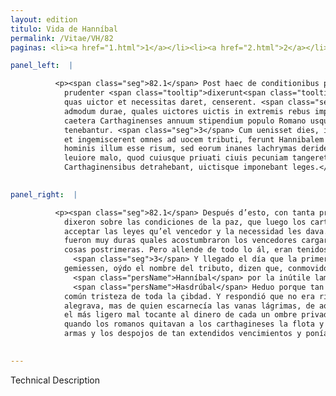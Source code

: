 ```yaml
---
layout: edition
titulo: Vida de Hanníbal
permalink: /Vitae/VH/82
paginas: <li><a href="1.html">1</a></li><li><a href="2.html">2</a></li><li><a href="3.html">3</a></li><li><a href="4.html">4</a></li><li><a href="5.html">5</a></li><li><a href="6.html">6</a></li><li><a href="7.html">7</a></li><li><a href="8.html">8</a></li><li><a href="9.html">9</a></li><li><a href="10.html">10</a></li><li><a href="11.html">11</a></li><li><a href="12.html">12</a></li><li><a href="13.html">13</a></li><li><a href="14.html">14</a></li><li><a href="15.html">15</a></li><li><a href="16.html">16</a></li><li><a href="17.html">17</a></li><li><a href="18.html">18</a></li><li><a href="19.html">19</a></li><li><a href="20.html">20</a></li><li><a href="21.html">21</a></li><li><a href="22.html">22</a></li><li><a href="23.html">23</a></li><li><a href="24.html">24</a></li><li><a href="25.html">25</a></li><li><a href="26.html">26</a></li><li><a href="27.html">27</a></li><li><a href="28.html">28</a></li><li><a href="29.html">29</a></li><li><a href="30.html">30</a></li><li><a href="31.html">31</a></li><li><a href="32.html">32</a></li><li><a href="33.html">33</a></li><li><a href="34.html">34</a></li><li><a href="35.html">35</a></li><li><a href="36.html">36</a></li><li><a href="37.html">37</a></li><li><a href="38.html">38</a></li><li><a href="39.html">39</a></li><li><a href="40.html">40</a></li><li><a href="41.html">41</a></li><li><a href="42.html">42</a></li><li><a href="43.html">43</a></li><li><a href="44.html">44</a></li><li><a href="45.html">45</a></li><li><a href="46.html">46</a></li><li><a href="47.html">47</a></li><li><a href="48.html">48</a></li><li><a href="49.html">49</a></li><li><a href="50.html">50</a></li><li><a href="51.html">51</a></li><li><a href="52.html">52</a></li><li><a href="53.html">53</a></li><li><a href="54.html">54</a></li><li><a href="55.html">55</a></li><li><a href="56.html">56</a></li><li><a href="57.html">57</a></li><li><a href="58.html">58</a></li><li><a href="59.html">59</a></li><li><a href="60.html">60</a></li><li><a href="61.html">61</a></li><li><a href="62.html">62</a></li><li><a href="63.html">63</a></li><li><a href="64.html">64</a></li><li><a href="65.html">65</a></li><li><a href="66.html">66</a></li><li><a href="67.html">67</a></li><li><a href="68.html">68</a></li><li><a href="69.html">69</a></li><li><a href="70.html">70</a></li><li><a href="71.html">71</a></li><li><a href="72.html">72</a></li><li><a href="73.html">73</a></li><li><a href="74.html">74</a></li><li><a href="75.html">75</a></li><li><a href="76.html">76</a></li><li><a href="77.html">77</a></li><li><a href="78.html">78</a></li><li><a href="79.html">79</a></li><li><a href="80.html">80</a></li><li><a href="81.html">81</a></li><li><a href="82.html">82</a></li><li><a href="83.html">83</a></li><li><a href="84.html">84</a></li><li><a href="85.html">85</a></li><li><a href="86.html">86</a></li><li><a href="87.html">87</a></li><li><a href="88.html">88</a></li><li><a href="89.html">89</a></li><li><a href="90.html">90</a></li><li><a href="91.html">91</a></li><li><a href="92.html">92</a></li><li><a href="93.html">93</a></li><li><a href="94.html">94</a></li><li><a href="95.html">95</a></li><li><a href="96.html">96</a></li>

panel_left:  |

          <p><span class="seg">82.1</span> Post haec de conditionibus pacis ita
            prudenter <span class="tooltip">dixerunt<span class="tooltiptext">disseruit <span class="siglas">E F N P R S U W r s</span> diseruit <span class="siglas">M</span> </span></span>, ut extemplo Carthaginenses tanti uiri auctoritate commoti accipiendas eas leges,
            quas uictor et necessitas daret, censerent. <span class="seg">2</span> Fuerunt autem conditiones
            admodum durae, quales uictores uictis in extremis rebus imponere consueuere. Sed praeter
            caetera Carthaginenses annuum stipendium populo Romano usque ad certum tempus soluere
            tenebantur. <span class="seg">3</span> Cum uenisset dies, in quo prima pensio conferenda Romanis erat,
            et ingemiscerent omnes ad uocem tributi, ferunt Hannibalem commotum <span class="tooltip">inutili<span class="tooltiptext">in humili <span class="siglas">U</span> </span></span> lamentatione Poenorum risum effudisse, <span class="seg">4</span> et increpitum ab <span class="tooltip">Hasdrubale Heduo, quod in communi<span class="tooltiptext">Hasdrubale Heduo, quod in commune <span class="siglas">r s</span> Hanibale beduoque in comune <span class="siglas">U</span> </span></span> totius ciuitatis maesticia tam effuse laetaretur, respondisse non laetantis
            hominis illum esse risum, sed eorum inanes lachrymas deridentis, quae eo tempore in
            leuiore malo, quod cuiusque priuati ciuis pecuniam tangeret, potius <span class="tooltip">manarent<span class="tooltiptext">manaret <span class="siglas">U</span> manaret <span class="siglas">M r s</span> </span></span>, quam antea cum Romani classes arma et amplissimarum uictoriarum spolia
            Carthaginensibus detrahebant, uictisque imponebant leges.</p>
        

panel_right:  |

          <p><span class="seg">82.1</span> Después d’esto, con tanta prudencia
            dixeron sobre las condiciones de la paz, que luego los carthagineses, conmovidos por auctoridad de tan grand varón, determinaron
            acceptar las leyes qu’el vencedor y la necessidad les dava. <span class="seg">2</span> Las condiciones
            fueron muy duras quales acostumbraron los vencedores cargar sobre los vencidos en las
            cosas postrimeras. Pero allende de todo lo ál, eran tenidos los carthagineses fasta çierto tiempo pagar tributo cada un año a los romanos.
              <span class="seg">3</span> Y llegado el día que la primera paga se devía fazer a los romanos y todos
            gemiessen, oýdo el nombre del tributo, dizen que, conmovido
              <span class="persName">Hanníbal</span> por la inútile lamentación de los carthagineses, començó reýrse, <span class="seg">4</span> y increpole
              <span class="persName">Hasdrúbal</span> Heduo porque tan de manifiesto se mostrava alegre de la
            común tristeza de toda la çibdad. Y respondió que no era risa aquella de ombre que se
            alegrava, mas de quien escarnecía las vanas lágrimas, de aquellos que en aquel tiempo en
            el más ligero mal tocante al dinero de cada un ombre privado, manavan más que antes
            quando los romanos quitavan a los carthagineses la flota y las
            armas y los despojos de tan extendidos vencimientos y ponían leyes a los vencidos.</p>
        

---
```


Technical Description 